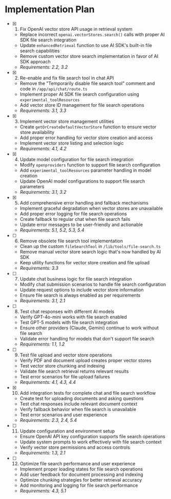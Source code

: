 # Implementation Plan

- [x] 1. Fix OpenAI vector store API usage in retrieval system
  - Replace incorrect `openai.vectorStores.search()` calls with proper AI SDK file search integration
  - Update `enhancedRetrieval` function to use AI SDK's built-in file search capabilities
  - Remove custom vector store search implementation in favor of AI SDK approach
  - _Requirements: 2.2, 3.2_

- [x] 2. Re-enable and fix file search tool in chat API
  - Remove the "Temporarily disable file search tool" comment and code in `/app/api/chat/route.ts`
  - Implement proper AI SDK file search configuration using `experimental_toolResources`
  - Add vector store ID management for file search operations
  - _Requirements: 3.1, 3.3_

- [x] 3. Implement vector store management utilities
  - Create `getOrCreateDefaultVectorStore` function to ensure vector store availability
  - Add proper error handling for vector store creation and access
  - Implement vector store listing and selection logic
  - _Requirements: 4.1, 4.2_

- [x] 4. Update model configuration for file search integration
  - Modify `openproviders` function to support file search configuration
  - Add `experimental_toolResources` parameter handling in model creation
  - Update OpenAI model configurations to support file search parameters
  - _Requirements: 3.1, 3.2_

- [x] 5. Add comprehensive error handling and fallback mechanisms
  - Implement graceful degradation when vector stores are unavailable
  - Add proper error logging for file search operations
  - Create fallback to regular chat when file search fails
  - Update error messages to be user-friendly and actionable
  - _Requirements: 5.1, 5.2, 5.3, 5.4_

- [ ] 6. Remove obsolete file search tool implementation
  - Clean up the custom `fileSearchTool` in `/lib/tools/file-search.ts`
  - Remove manual vector store search logic that's now handled by AI SDK
  - Keep utility functions for vector store creation and file upload
  - _Requirements: 3.3_

- [ ] 7. Update chat business logic for file search integration
  - Modify chat submission scenarios to handle file search configuration
  - Update request options to include vector store information
  - Ensure file search is always enabled as per requirements
  - _Requirements: 3.1, 2.1_

- [ ] 8. Test chat responses with different AI models
  - Verify GPT-4o-mini works with file search enabled
  - Test GPT-5 models with file search integration
  - Ensure other providers (Claude, Gemini) continue to work without file search
  - Validate error handling for models that don't support file search
  - _Requirements: 1.1, 1.2_

- [ ] 9. Test file upload and vector store operations
  - Verify PDF and document upload creates proper vector stores
  - Test vector store chunking and indexing
  - Validate file search retrieval returns relevant results
  - Test error scenarios for file upload failures
  - _Requirements: 4.1, 4.3, 4.4_

- [x] 10. Add integration tests for complete chat and file search workflow
  - Create test for uploading documents and asking questions
  - Test chat responses include relevant document context
  - Verify fallback behavior when file search is unavailable
  - Test error scenarios and user experience
  - _Requirements: 2.3, 2.4, 5.4_

- [ ] 11. Update configuration and environment setup
  - Ensure OpenAI API key configuration supports file search operations
  - Update system prompts to work effectively with file search context
  - Verify vector store permissions and access controls
  - _Requirements: 1.3, 2.1_

- [ ] 12. Optimize file search performance and user experience
  - Implement proper loading states for file search operations
  - Add user feedback for document processing and indexing
  - Optimize chunking strategies for better retrieval accuracy
  - Add monitoring and logging for file search performance
  - _Requirements: 4.3, 5.1_